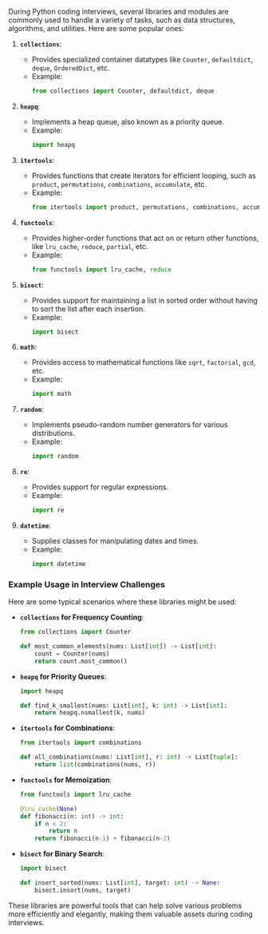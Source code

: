 During Python coding interviews, several libraries and modules are commonly used to handle a variety of tasks, such as data structures, algorithms, and utilities. Here are some popular ones:

1. **`collections`**:
   - Provides specialized container datatypes like `Counter`, `defaultdict`, `deque`, `OrderedDict`, etc.
   - Example:
     ```python
     from collections import Counter, defaultdict, deque
     ```

2. **`heapq`**:
   - Implements a heap queue, also known as a priority queue.
   - Example:
     ```python
     import heapq
     ```

3. **`itertools`**:
   - Provides functions that create iterators for efficient looping, such as `product`, `permutations`, `combinations`, `accumulate`, etc.
   - Example:
     ```python
     from itertools import product, permutations, combinations, accumulate
     ```

4. **`functools`**:
   - Provides higher-order functions that act on or return other functions, like `lru_cache`, `reduce`, `partial`, etc.
   - Example:
     ```python
     from functools import lru_cache, reduce
     ```

5. **`bisect`**:
   - Provides support for maintaining a list in sorted order without having to sort the list after each insertion.
   - Example:
     ```python
     import bisect
     ```

6. **`math`**:
   - Provides access to mathematical functions like `sqrt`, `factorial`, `gcd`, etc.
   - Example:
     ```python
     import math
     ```

7. **`random`**:
   - Implements pseudo-random number generators for various distributions.
   - Example:
     ```python
     import random
     ```

8. **`re`**:
   - Provides support for regular expressions.
   - Example:
     ```python
     import re
     ```

9. **`datetime`**:
   - Supplies classes for manipulating dates and times.
   - Example:
     ```python
     import datetime
     ```

### Example Usage in Interview Challenges

Here are some typical scenarios where these libraries might be used:

- **`collections` for Frequency Counting**:
  ```python
  from collections import Counter

  def most_common_elements(nums: List[int]) -> List[int]:
      count = Counter(nums)
      return count.most_common()
  ```

- **`heapq` for Priority Queues**:
  ```python
  import heapq

  def find_k_smallest(nums: List[int], k: int) -> List[int]:
      return heapq.nsmallest(k, nums)
  ```

- **`itertools` for Combinations**:
  ```python
  from itertools import combinations

  def all_combinations(nums: List[int], r: int) -> List[tuple]:
      return list(combinations(nums, r))
  ```

- **`functools` for Memoization**:
  ```python
  from functools import lru_cache

  @lru_cache(None)
  def fibonacci(n: int) -> int:
      if n < 2:
          return n
      return fibonacci(n-1) + fibonacci(n-2)
  ```

- **`bisect` for Binary Search**:
  ```python
  import bisect

  def insert_sorted(nums: List[int], target: int) -> None:
      bisect.insort(nums, target)
  ```

These libraries are powerful tools that can help solve various problems more efficiently and elegantly, making them valuable assets during coding interviews.